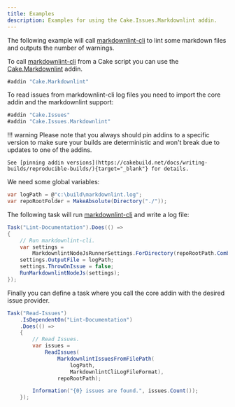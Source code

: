 ```yaml
---
title: Examples
description: Examples for using the Cake.Issues.Markdownlint addin.
---
```


The following example will call [markdownlint-cli] to lint some markdown files and outputs the number of warnings.

To call [markdownlint-cli] from a Cake script you can use the [Cake.Markdownlint] addin.

```csharp
#addin "Cake.Markdownlint"
```

To read issues from markdownlint-cli log files you need to import the core addin and the markdownlint support:

```csharp
#addin "Cake.Issues"
#addin "Cake.Issues.Markdownlint"
```

!!! warning
    Please note that you always should pin addins to a specific version to make sure your builds are deterministic and
    won't break due to updates to one of the addins.

    See [pinning addin versions](https://cakebuild.net/docs/writing-builds/reproducible-builds/){target="_blank"} for details.

We need some global variables:

```csharp
var logPath = @"c:\build\markdownlint.log";
var repoRootFolder = MakeAbsolute(Directory("./"));
```

The following task will run [markdownlint-cli] and write a log file:

```csharp
Task("Lint-Documentation").Does(() =>
{
    // Run markdownlint-cli.
    var settings =
        MarkdownlintNodeJsRunnerSettings.ForDirectory(repoRootPath.Combine("docs"));
    settings.OutputFile = logPath;
    settings.ThrowOnIssue = false;
    RunMarkdownlintNodeJs(settings);
});
```

Finally you can define a task where you call the core addin with the desired issue provider.

```csharp
Task("Read-Issues")
    .IsDependentOn("Lint-Documentation")
    .Does(() =>
    {
        // Read Issues.
        var issues =
            ReadIssues(
                MarkdownlintIssuesFromFilePath(
                    logPath,
                    MarkdownlintCliLogFileFormat),
                repoRootPath);

        Information("{0} issues are found.", issues.Count());
    });
```

[markdownlint-cli]: https://github.com/igorshubovych/markdownlint-cli
[Cake.Markdownlint]: https://www.nuget.org/packages/Cake.Markdownlint/
